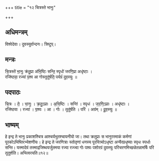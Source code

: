 +++
title = "१२ चित्रस्ते भानुः"

+++
## अधिमन्त्रम्
विश्वेदेवाः। दुवस्युर्वान्दनः। त्रिष्टुप्।

## मन्त्रः
चि॒त्रस्ते॑ भा॒नुः क्र॑तु॒प्रा अ॑भि॒ष्टिः सन्ति॒ स्पृधो॑ जरणि॒प्रा अधृ॑ष्टाः ।  
रजि॑ष्ठया॒ रज्या॑ प॒श्व आ गोस्तूतू॑र्षति॒ पर्यग्रं॑ दुव॒स्युः ॥

## पदपाठः
चि॒त्रः । ते॒ । भा॒नुः । क्र॒तु॒ऽप्राः । अ॒भि॒ष्टिः । सन्ति॑ । स्पृधः॑ । ज॒र॒णि॒ऽप्राः । अधृ॑ष्टाः ।  
रजि॑ष्ठया । रज्या॑ । प॒श्वः । आ । गोः । तूतू॑र्षति । परि॑ । अग्र॑म् । दु॒व॒स्युः ॥

## भाष्यम्
हे इन्द्र ते भानुः प्रकाशश्चित्र आश्चर्यभुतश्चायनीयो जा। तथा क्रतुप्राः स भानुरस्माकं कर्मणां पूरकोऽभिष्तिरभ्येशणीयः। हे इन्द्र ते जरणित्राः स्तोतृणां धनस्य पूरयित्र्योऽधृष्टा अन्यैरप्रधृष्याः स्पृधः स्पर्धाः सन्ति। यस्मादेवं तस्माद्रजिष्थयर्जुतमया रज्या रज्ज्वा गोः पश्वः पशोरग्रं दुवस्युः परिचरणमिच्छन्नेतन्नामर्षिः परि तूतूर्शति। अभित्वरयति॥१२॥